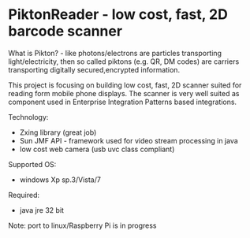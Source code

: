  
PiktonReader - low cost, fast, 2D barcode scanner
=============
What is Pikton? - like photons/electrons are particles transporting light/electricity, then so called piktons (e.g. QR, DM codes) are carriers transporting digitally secured,encrypted information.

This project is focusing on building low cost, fast, 2D scanner suited for reading form mobile phone displays. 
The scanner is very well suited as component used in Enterprise Integration Patterns based integrations.

Technology: 
- Zxing library (great job) 
- Sun JMF API - framework used for video stream processing in java 
- low cost web camera (usb uvc class compliant) 

Supported OS:
- windows Xp sp.3/Vista/7 

Required:
- java jre 32 bit

Note: port  to linux/Raspberry Pi is in progress   
